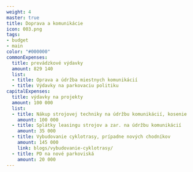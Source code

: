 ```yaml
---
weight: 4
master: true
title: Doprava a komunikácie
icon: 003.png
tags:
- budget
- main
color: "#000000"
commonExpenses:
  title: prevádzkové výdavky
  amount: 829 140
  list:
  - title: Oprava a údržba miestnych komunikácií
  - title: Výdavky na parkovaciu politiku
capitalExpenses:
  title: výdavky na projekty
  amount: 100 000
  list:
  - title: Nákup strojovej techniky na údržbu komunikácií, kosenie
    amount: 100 000
  - title: Splátky leasingu strojov a zar. na údržbu komunikácií
    amount: 35 000
  - title: Vybudovanie cyklotrasy, prípadne nových chodníkov
    amount: 145 000
    link: blogs/vybudovanie-cyklotrasy/
  - title: PD na nové parkoviská
    amount: 20 000
---
```


